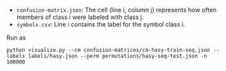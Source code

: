 * `confusion-matrix.json`: The cell (line i, column j) represents how often
  members of class i were labeled with class j.
* `symbols.csv`: Line i contains the label for the symbol class i.


Run as

```
python visualize.py --cm confusion-matrices/cm-hasy-train-seq.json --labels labels/hasy.json --perm permutations/hasy-seq-test.json -n 100000
```